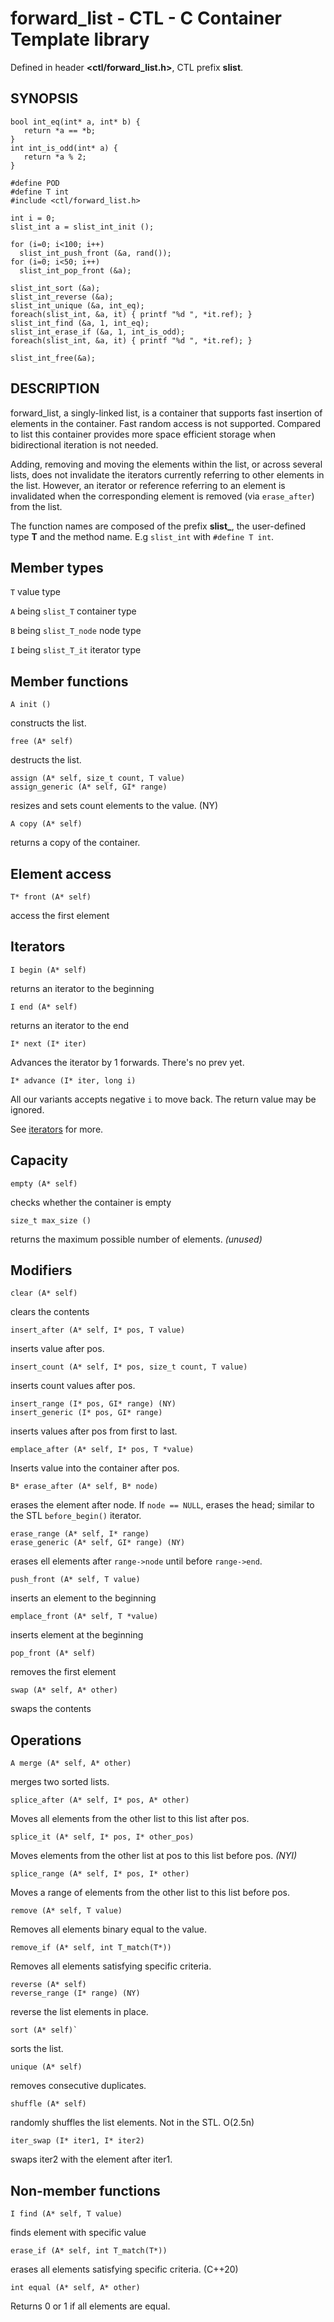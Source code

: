 # forward_list - CTL - C Container Template library

Defined in header **<ctl/forward_list.h>**, CTL prefix **slist**.

## SYNOPSIS

    bool int_eq(int* a, int* b) {
       return *a == *b;
    }
    int int_is_odd(int* a) {
       return *a % 2;
    }

    #define POD
    #define T int
    #include <ctl/forward_list.h>

    int i = 0;
    slist_int a = slist_int_init ();

    for (i=0; i<100; i++)
      slist_int_push_front (&a, rand());
    for (i=0; i<50; i++)
      slist_int_pop_front (&a);

    slist_int_sort (&a);
    slist_int_reverse (&a);
    slist_int_unique (&a, int_eq);
    foreach(slist_int, &a, it) { printf "%d ", *it.ref); }
    slist_int_find (&a, 1, int_eq);
    slist_int_erase_if (&a, 1, int_is_odd);
    foreach(slist_int, &a, it) { printf "%d ", *it.ref); }

    slist_int_free(&a);

## DESCRIPTION

forward_list, a singly-linked list, is a container that supports fast insertion
of elements in the container. Fast random access is not supported. Compared to
list this container provides more space efficient storage when bidirectional
iteration is not needed.

Adding, removing and moving the elements within the list, or across several
lists, does not invalidate the iterators currently referring to other elements
in the list. However, an iterator or reference referring to an element is
invalidated when the corresponding element is removed (via `erase_after`) from the
list.

The function names are composed of the prefix **slist_**, the user-defined type
**T** and the method name. E.g `slist_int` with `#define T int`.

## Member types

`T`                       value type

`A` being `slist_T`       container type

`B` being `slist_T_node`  node type

`I` being `slist_T_it`    iterator type

## Member functions

    A init ()

constructs the list.

    free (A* self)

destructs the list.

    assign (A* self, size_t count, T value)
    assign_generic (A* self, GI* range)

resizes and sets count elements to the value. (NY)

    A copy (A* self)

returns a copy of the container.

## Element access

    T* front (A* self)

access the first element

## Iterators

    I begin (A* self)

returns an iterator to the beginning

    I end (A* self)

returns an iterator to the end

    I* next (I* iter)

Advances the iterator by 1 forwards. There's no prev yet.

    I* advance (I* iter, long i)

All our variants accepts negative `i` to move back. The return value may be ignored.


See [iterators](iterators.md) for more.

## Capacity

    empty (A* self)

checks whether the container is empty

    size_t max_size ()

returns the maximum possible number of elements. _(unused)_

## Modifiers

    clear (A* self)

clears the contents

    insert_after (A* self, I* pos, T value)

inserts value after pos.

    insert_count (A* self, I* pos, size_t count, T value)

inserts count values after pos.

    insert_range (I* pos, GI* range) (NY)
    insert_generic (I* pos, GI* range)

inserts values after pos from first to last.

    emplace_after (A* self, I* pos, T *value)

Inserts value into the container after pos.

    B* erase_after (A* self, B* node)

erases the element after node. If `node == NULL`, erases the head; similar to
the STL `before_begin()` iterator.

    erase_range (A* self, I* range)
    erase_generic (A* self, GI* range) (NY)

erases ell elements after `range->node` until before `range->end`.

    push_front (A* self, T value)

inserts an element to the beginning

    emplace_front (A* self, T *value)

inserts element at the beginning

    pop_front (A* self)

removes the first element

    swap (A* self, A* other)

swaps the contents

## Operations

    A merge (A* self, A* other)

merges two sorted lists.

    splice_after (A* self, I* pos, A* other)

Moves all elements from the other list to this list after pos.

    splice_it (A* self, I* pos, I* other_pos)

Moves elements from the other list at pos to this list before pos. _(NYI)_

    splice_range (A* self, I* pos, I* other)

Moves a range of elements from the other list to this list before pos.

    remove (A* self, T value)

Removes all elements binary equal to the value.

    remove_if (A* self, int T_match(T*))

Removes all elements satisfying specific criteria.

    reverse (A* self)
    reverse_range (I* range) (NY)

reverse the list elements in place.

    sort (A* self)`

sorts the list.

    unique (A* self)

removes consecutive duplicates.

    shuffle (A* self)

randomly shuffles the list elements. Not in the STL. O(2.5n)

    iter_swap (I* iter1, I* iter2)

swaps iter2 with the element after iter1.

## Non-member functions

    I find (A* self, T value)

finds element with specific value

    erase_if (A* self, int T_match(T*))

erases all elements satisfying specific criteria. (C++20)

    int equal (A* self, A* other)

Returns 0 or 1 if all elements are equal.
